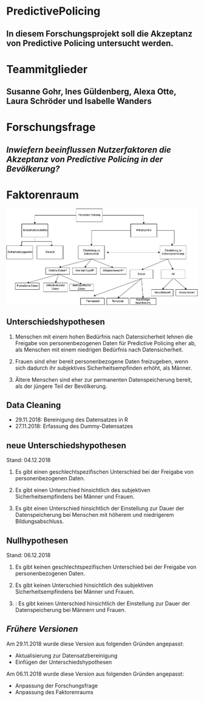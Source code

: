 # PredictivePolicing
## In diesem Forschungsprojekt soll die Akzeptanz von Predictive Policing untersucht werden.

# Teammitglieder
## Susanne Gohr, Ines Güldenberg, Alexa Otte, Laura Schröder und Isabelle Wanders

# Forschungsfrage
## _Inwiefern beeinflussen Nutzerfaktoren die Akzeptanz von Predictive Policing in der Bevölkerung?_

# Faktorenraum

![tooltip](images/Faktorenraum_PredictivePolicing.png)
## Unterschiedshypothesen

1. Menschen mit einem hohen Bedürfnis nach Datensicherheit lehnen die Freigabe von personenbezogenen Daten für Predictive Policing eher ab, als Menschen mit einem niedrigen Bedürfnis nach Datensicherheit. 

2. Frauen sind eher bereit personenbezogene Daten freizugeben, wenn sich dadurch ihr subjektives Sicherheitsempfinden erhöht, als Männer.

3. Ältere Menschen sind eher zur permanenten Datenspeicherung bereit, als der jüngere Teil der Bevölkerung. 


## Data Cleaning
- 29.11.2018: Bereinigung des Datensatzes in R
- 27.11.2018: Erfassung des Dummy-Datensatzes

## neue Unterschiedshypothesen
Stand: 04.12.2018

1. Es gibt einen geschlechtspezifischen Unterschied bei der Freigabe von personenbezogenen Daten.

2. Es gibt einen Unterschied hinsichtlich des subjektiven Sicherheitsempfindens bei Männer und Frauen. 

3. Es gibt einen Unterschied hinsichtlich der Einstellung zur Dauer der Datenspeicherung bei Menschen mit höherem und niedrigerem Bildungsabschluss.

## Nullhypothesen
Stand: 06.12.2018 

1. Es gibt keinen geschlechtspezifischen Unterschied bei der Freigabe von personenbezogenen Daten.

2. Es gibt keinen Unterschied hinsichtlich des subjektiven Sicherheitsempfindens bei Männer und Frauen.

3. : Es gibt keinen Unterschied hinsichtlich der Einstellung zur Dauer der Datenspeicherung bei Männern und Frauen.




## _Frühere Versionen_
Am 29.11.2018 wurde diese Version aus folgenden Gründen angepasst:
- Aktualisierung zur Datensatzbereinigung
- Einfügen der Unterschiedshypothesen

Am 06.11.2018 wurde diese Version aus folgenden Gründen angepasst:
- Anpassung der Forschungsfrage
- Anpassung des Faktorenraums

